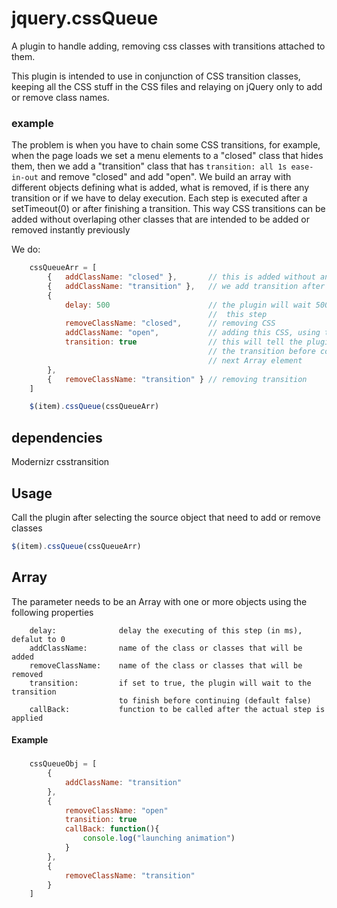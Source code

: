 jquery.cssQueue
===============

A plugin to handle adding, removing css classes with transitions attached to them. 

This plugin is intended to use in conjunction of CSS transition classes, keeping all the CSS stuff in the CSS files and relaying on jQuery only to add or remove class names. 

### example

The problem is when you have to chain some CSS transitions, for example, when the page loads we set a menu elements to a "closed" class that hides them, then we add a "transition" class that has ```transition: all 1s ease-in-out``` and remove "closed" and add "open". We build an array with different objects defining what is added, what is removed, if is there any transition or if we have to delay execution. Each step is executed after a setTimeout(0) or after finishing a transition. This way CSS transitions can be added without overlaping other classes that are intended to be added or removed instantly previously

We do: 
``` javascript 
	cssQueueArr = [
		{	addClassName: "closed" }, 		// this is added without any transition
		{	addClassName: "transition" }, 	// we add transition after this point 
		{
			delay: 500						// the plugin will wait 500ms before executing 
											//  this step
			removeClassName: "closed",		// removing CSS
			addClassName: "open",			// adding this CSS, using tranistion
			transition: true				// this will tell the plugin to wait to finish 
											// the transition before continuing to 
											// next Array element
		}, 
		{	removeClassName: "transition" } // removing transition
	]

	$(item).cssQueue(cssQueueArr)
```


## dependencies

Modernizr csstransition


Usage
-----
Call the plugin after selecting the source object that need to add or remove classes

``` javascript
$(item).cssQueue(cssQueueArr)
```

## Array
The parameter needs to be an Array with one or more objects using the following properties

```
	delay:				delay the executing of this step (in ms), defalut to 0
	addClassName:		name of the class or classes that will be added 
	removeClassName:	name of the class or classes that will be removed
	transition: 		if set to true, the plugin will wait to the transition 
						to finish before continuing (default false)
	callBack:			function to be called after the actual step is applied
```
#### Example

### 
``` javascript
	cssQueueObj = [
	    {
	        addClassName: "transition"
	    },
	    {
	        removeClassName: "open"
	        transition: true
	        callBack: function(){
	        	console.log("launching animation")
	    	}
	    },
	    {
	        removeClassName: "transition"
	    }
	]

```